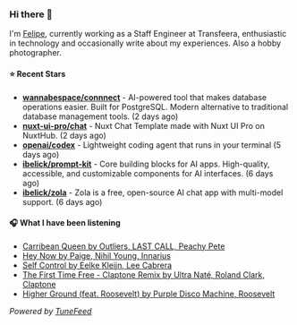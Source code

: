 ### Hi there 👋

I'm [Felipe](https://felipevm.com), currently working as a Staff Engineer at Transfeera, enthusiastic in technology and occasionally write about my experiences. Also a hobby photographer.

#### ⭐ Recent Stars
- **[wannabespace/connnect](https://github.com/wannabespace/connnect)** - AI-powered tool that makes database operations easier. Built for PostgreSQL. Modern alternative to traditional database management tools. (2 days ago)
- **[nuxt-ui-pro/chat](https://github.com/nuxt-ui-pro/chat)** - Nuxt Chat Template made with Nuxt UI Pro on NuxtHub. (2 days ago)
- **[openai/codex](https://github.com/openai/codex)** - Lightweight coding agent that runs in your terminal (5 days ago)
- **[ibelick/prompt-kit](https://github.com/ibelick/prompt-kit)** - Core building blocks for AI apps.  High-quality, accessible, and customizable components for AI interfaces. (6 days ago)
- **[ibelick/zola](https://github.com/ibelick/zola)** - Zola is a free, open-source AI chat app with multi-model support. (6 days ago)

#### 🎧 What I have been listening
- [Carribean Queen by Outliers, LAST CALL, Peachy Pete](https://open.spotify.com/track/3mEhX9ttft8OLhs0CdNs8V)
- [Hey Now by Paige, Nihil Young, Innarius](https://open.spotify.com/track/0D4jfYqgPUjzAWbXsxvd4n)
- [Self Control by Eelke Kleijn, Lee Cabrera](https://open.spotify.com/track/2hSVC8CYjPWoSge6LtryVO)
- [The First Time Free - Claptone Remix by Ultra Naté, Roland Clark, Claptone](https://open.spotify.com/track/1Jle9gZeFa3QHNTXYLTMOV)
- [Higher Ground (feat. Roosevelt) by Purple Disco Machine, Roosevelt](https://open.spotify.com/track/55pgttry6U5AcTMyB6FmEt)

_Powered by [TuneFeed](https://tunefeed.app?ref=github.com)_
